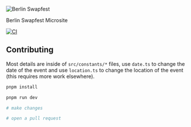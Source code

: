 ![Berlin Swapfest](https://raw.githubusercontent.com/mirshko/berlin-swapfest/refs/heads/main/docs/header.png)

Berlin Swapfest Microsite

[![CI](https://github.com/mirshko/berlin-swapfest/actions/workflows/ci.yaml/badge.svg?branch=main)](https://github.com/mirshko/berlin-swapfest/actions/workflows/ci.yaml)

## Contributing

Most details are inside of `src/constants/*` files, use `date.ts` to change the date of the event and use `location.ts` to change the location of the event (this requires more work elsewhere).

```sh
pnpm install

pnpm run dev

# make changes

# open a pull request
```
